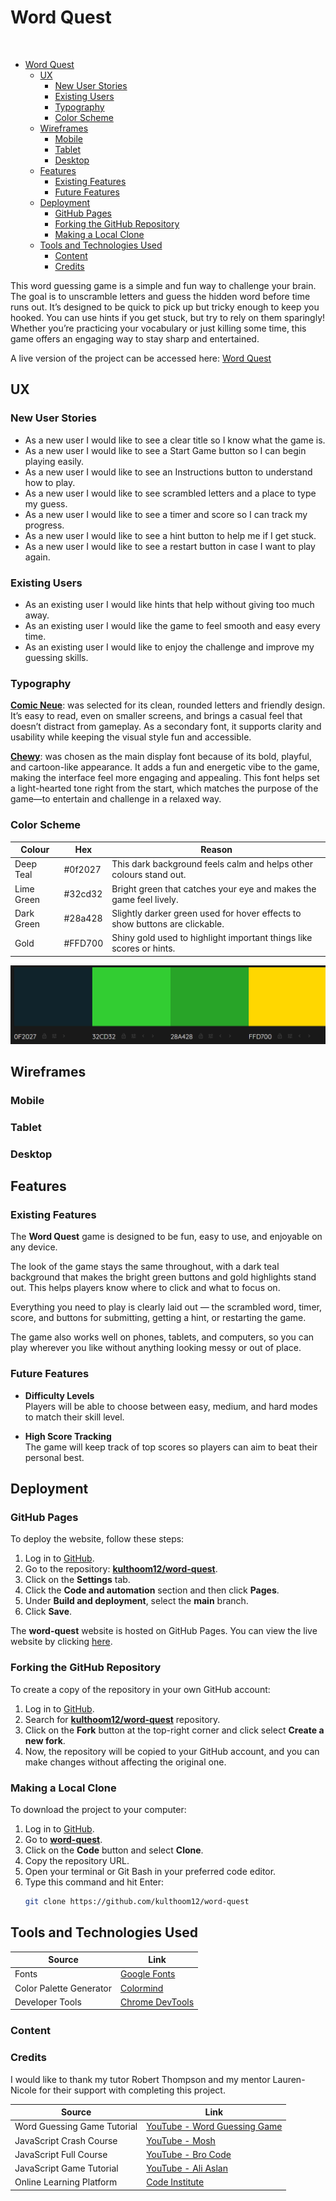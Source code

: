 # Word Quest

<img src="">

- [Word Quest](#word-quest)
  - [UX](#ux)
    - [New User Stories](#new-user-stories)
    - [Existing Users](#existing-users)
    - [Typography](#typography)
    - [Color Scheme](#color-scheme)
  - [Wireframes](#wireframes)
    - [Mobile](#mobile)
    - [Tablet](#tablet)
    - [Desktop](#desktop)
  - [Features](#features)
    - [Existing Features](#existing-features)
    - [Future Features](#future-features)
  - [Deployment](#deployment)
    - [GitHub Pages](#github-pages)
    - [Forking the GitHub Repository](#forking-the-github-repository)
    - [Making a Local Clone](#making-a-local-clone)
  - [Tools and Technologies Used](#tools-and-technologies-used)
    - [Content](#content)
    - [Credits](#credits)

This word guessing game is a simple and fun way to challenge your brain. The goal is to unscramble letters and guess the hidden word before time runs out. It’s designed to be quick to pick up but tricky enough to keep you hooked. You can use hints if you get stuck, but try to rely on them sparingly! Whether you’re practicing your vocabulary or just killing some time, this game offers an engaging way to stay sharp and entertained.

A live version of the project can be accessed here: [Word Quest](kulthoom12.github.io/Word-Quest/)

## UX

### New User Stories

- As a new user I would like to see a clear title so I know what the game is.
- As a new user I would like to see a Start Game button so I can begin playing easily.
- As a new user I would like to see an Instructions button to understand how to play.
- As a new user I would like to see scrambled letters and a place to type my guess.
- As a new user I would like to see a timer and score so I can track my progress.
- As a new user I would like to see a hint button to help me if I get stuck.
- As a new user I would like to see a restart button in case I want to play again.

### Existing Users

- As an existing user I would like hints that help without giving too much away.
- As an existing user I would like the game to feel smooth and easy every time.
- As an existing user I would like to enjoy the challenge and improve my guessing skills.

### Typography 

**[Comic Neue](https://fonts.google.com/specimen/Chewy)**: was selected for its clean, rounded letters and friendly design. It’s easy to read, even on smaller screens, and brings a casual feel that doesn’t distract from gameplay. As a secondary font, it supports clarity and usability while keeping the visual style fun and accessible.

**[Chewy](https://fonts.google.com/specimen/Comic+Neue)**: was chosen as the main display font because of its bold, playful, and cartoon-like appearance. It adds a fun and energetic vibe to the game, making the interface feel more engaging and appealing. This font helps set a light-hearted tone right from the start, which matches the purpose of the game—to entertain and challenge in a relaxed way.

### Color Scheme

| Colour     | Hex     | Reason                                                                      |
| ---------- | ------- | --------------------------------------------------------------------------- |
| Deep Teal  | #0f2027 | This dark background feels calm and helps other colours stand out.          |
| Lime Green | #32cd32 | Bright green that catches your eye and makes the game feel lively.          |
| Dark Green | #28a428 | Slightly darker green used for hover effects to show buttons are clickable. |
| Gold       | #FFD700 | Shiny gold used to highlight important things like scores or hints.         |

<img src="assets/images/color.png">

## Wireframes

### Mobile 
### Tablet
### Desktop 

## Features

### Existing Features

The **Word Quest** game is designed to be fun, easy to use, and enjoyable on any device.

The look of the game stays the same throughout, with a dark teal background that makes the bright green buttons and gold highlights stand out. This helps players know where to click and what to focus on.

Everything you need to play is clearly laid out — the scrambled word, timer, score, and buttons for submitting, getting a hint, or restarting the game.

The game also works well on phones, tablets, and computers, so you can play wherever you like without anything looking messy or out of place.

### Future Features

- **Difficulty Levels**  
  Players will be able to choose between easy, medium, and hard modes to match their skill level.

- **High Score Tracking**  
  The game will keep track of top scores so players can aim to beat their personal best.

## Deployment

### GitHub Pages

To deploy the website, follow these steps:

1. Log in to [GitHub](https://github.com/).
2. Go to the repository: **[kulthoom12/word-quest](https://github.com/kulthoom12/word-quest)**.
3. Click on the **Settings** tab.
4. Click the **Code and automation** section and then click **Pages**.
5. Under **Build and deployment**, select the **main** branch.
6. Click **Save**.

The **word-quest** website is hosted on GitHub Pages. You can view the live website by clicking [here](https://github.com/kulthoom12/word-quest).

### Forking the GitHub Repository

To create a copy of the repository in your own GitHub account:

1. Log in to [GitHub](https://github.com/).
2. Search for **[kulthoom12/word-quest](https://github.com/kulthoom12/word-quest)** repository.
3. Click on the **Fork** button at the top-right corner and click select **Create a new fork**.
4. Now, the repository will be copied to your GitHub account, and you can make changes without affecting the original one.

### Making a Local Clone

To download the project to your computer:

1. Log in to [GitHub](https://github.com/).
2. Go to **[word-quest](https://github.com/kulthoom12/word-quest)**.
3. Click on the **Code** button and select **Clone**.
4. Copy the repository URL.
5. Open your terminal or Git Bash in your preferred code editor.
6. Type this command and hit Enter:
   ```bash
   git clone https://github.com/kulthoom12/word-quest

## Tools and Technologies Used

| Source           | Link                                                                                          |
| ----------------------- | --------------------------------------------------------------------------------------------- |
| Fonts                   | [Google Fonts](https://fonts.google.com/)                                                    |
| Color Palette Generator | [Colormind](http://colormind.io/)                                                            |
| Developer Tools         | [Chrome DevTools](https://developer.chrome.com/docs/)                                        |


### Content

### Credits

I would like to thank my tutor Robert Thompson and my mentor Lauren-Nicole for their support with completing this project.


| Source                   | Link                                                                                                      |
| ------------------------ | --------------------------------------------------------------------------------------------------------- |
| Word Guessing Game Tutorial | [YouTube - Word Guessing Game](https://www.youtube.com/watch?v=JYVycJ2CXiI)                               |
| JavaScript Crash Course  | [YouTube - Mosh](https://www.youtube.com/watch?v=W6NZfCO5SIk)                                             |
| JavaScript Full Course   | [YouTube - Bro Code](https://www.youtube.com/watch?v=Ihy0QziLDf0&list=PLZPZq0r_RZOO1zkgO4bIdfuLpizCeHYKv) |
| JavaScript Game Tutorial | [YouTube - Ali Aslan](https://www.youtube.com/watch?v=2wJKJRa9ncI)                                        |
| Online Learning Platform | [Code Institute](https://learn.codeinstitute.net/dashboard)                                               |
